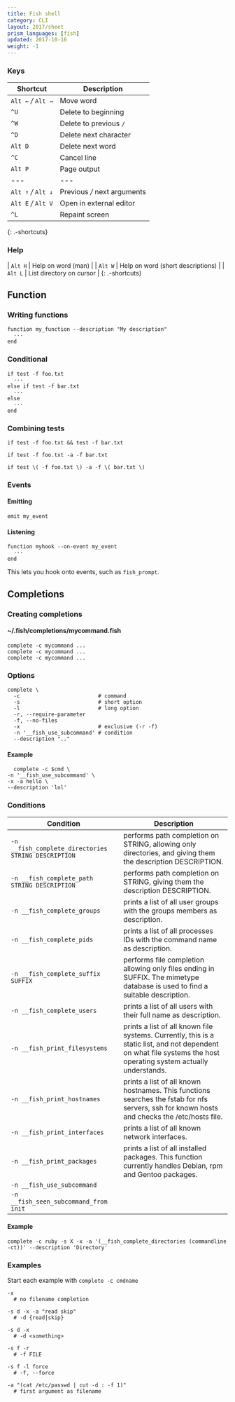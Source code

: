 ```yaml
---
title: Fish shell
category: CLI
layout: 2017/sheet
prism_languages: [fish]
updated: 2017-10-16
weight: -1
---
```


### Keys

| Shortcut            | Description                 |
| ------------------- | --------------------------- |
| `Alt ←` _/_ `Alt →` | Move word                   |
| `^U`                | Delete to beginning         |
| `^W`                | Delete to previous `/`      |
| `^D`                | Delete next character       |
| `Alt D`             | Delete next word            |
| `^C`                | Cancel line                 |
| `Alt P`             | Page output                 |
| ---                 | ---                         |
| `Alt ↑` _/_ `Alt ↓` | Previous _/_ next arguments |
| `Alt E` _/_ `Alt V` | Open in external editor     |
| `^L`                | Repaint screen              |

{: .-shortcuts}

### Help

| `Alt H` | Help on word (man) |
| `Alt W` | Help on word (short descriptions) |
| `Alt L` | List directory on cursor |
{: .-shortcuts}

## Function

### Writing functions

```fish
function my_function --description "My description"
  ···
end
```

### Conditional

```fish
if test -f foo.txt
  ···
else if test -f bar.txt
  ···
else
  ···
end
```

### Combining tests

```fish
if test -f foo.txt && test -f bar.txt
```

```fish
if test -f foo.txt -a -f bar.txt
```

```fish
if test \( -f foo.txt \) -a -f \( bar.txt \)
```

### Events

#### Emitting

```fish
emit my_event
```

#### Listening

```fish
function myhook --on-event my_event
  ···
end
```

This lets you hook onto events, such as `fish_prompt`.

## Completions

### Creating completions

#### ~/.fish/completions/mycommand.fish

```fish
complete -c mycommand ...
complete -c mycommand ...
complete -c mycommand ...
```

### Options

```fish
complete \
  -c                         # command
  -s                         # short option
  -l                         # long option
  -r, --require-parameter
  -f, --no-files
  -x                         # exclusive (-r -f)
  -n '__fish_use_subcommand' # condition
  --description ".."
```

#### Example

```fish
  complete -c $cmd \
-n '__fish_use_subcommand' \
-x -a hello \
--description 'lol'
```

### Conditions

| Condition                                           | Description                                                                                                                                                       |
| --------------------------------------------------- | ----------------------------------------------------------------------------------------------------------------------------------------------------------------- |
| `-n __fish_complete_directories STRING DESCRIPTION` | performs path completion on STRING, allowing only directories, and giving them the description DESCRIPTION.                                                       |
| `-n __fish_complete_path STRING DESCRIPTION`        | performs path completion on STRING, giving them the description DESCRIPTION.                                                                                      |
| `-n __fish_complete_groups`                         | prints a list of all user groups with the groups members as description.                                                                                          |
| `-n __fish_complete_pids`                           | prints a list of all processes IDs with the command name as description.                                                                                          |
| `-n __fish_complete_suffix SUFFIX`                  | performs file completion allowing only files ending in SUFFIX. The mimetype database is used to find a suitable description.                                      |
| `-n __fish_complete_users`                          | prints a list of all users with their full name as description.                                                                                                   |
| `-n __fish_print_filesystems`                       | prints a list of all known file systems. Currently, this is a static list, and not dependent on what file systems the host operating system actually understands. |
| `-n __fish_print_hostnames`                         | prints a list of all known hostnames. This functions searches the fstab for nfs servers, ssh for known hosts and checks the /etc/hosts file.                      |
| `-n __fish_print_interfaces`                        | prints a list of all known network interfaces.                                                                                                                    |
| `-n __fish_print_packages`                          | prints a list of all installed packages. This function currently handles Debian, rpm and Gentoo packages.                                                         |
| `-n __fish_use_subcommand`                          |
| `-n __fish_seen_subcommand_from init`               |

#### Example

```fish
complete -c ruby -s X -x -a '(__fish_complete_directories (commandline -ct))' --description 'Directory'
```

### Examples

Start each example with `complete -c cmdname`

```fish
-x
  # no filename completion
```

```fish
-s d -x -a "read skip"
  # -d {read|skip}
```

```fish
-s d -x
  # -d <something>
```

```fish
-s f -r
  # -f FILE
```

```fish
-s f -l force
  # -f, --force
```

```fish
-a "(cat /etc/passwd | cut -d : -f 1)"
  # first argument as filename
```
